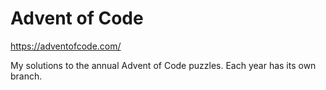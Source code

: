 # Advent of Code
https://adventofcode.com/

My solutions to the annual Advent of Code puzzles. Each year has its own branch.
